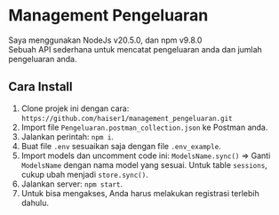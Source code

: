 # Management Pengeluaran

Saya menggunakan NodeJs v20.5.0, dan npm v9.8.0  
Sebuah API sederhana untuk mencatat pengeluaran anda dan jumlah pengeluaran anda.

## Cara Install

1. Clone projek ini dengan cara: `https://github.com/haiser1/management_pengeluaran.git`
2. Import file `Pengeluaran.postman_collection.json` ke Postman anda.
3. Jalankan perintah: `npm i`.
4. Buat file `.env` sesuaikan saja dengan file `.env_example`.
5. Import models dan uncomment code ini: `ModelsName.sync()` => Ganti `ModelsName` dengan nama model yang sesuai. Untuk table `sessions`, cukup ubah menjadi `store.sync()`.
6. Jalankan server: `npm start`.
7. Untuk bisa mengakses, Anda harus melakukan registrasi terlebih dahulu.



